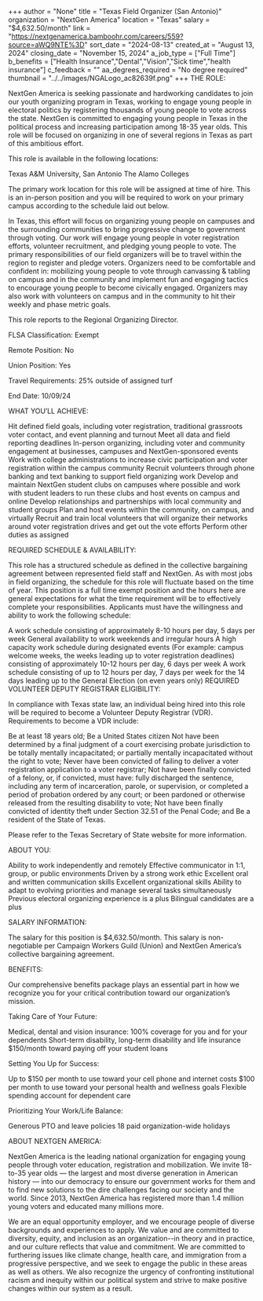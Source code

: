 +++
author = "None"
title = "Texas Field Organizer (San Antonio)"
organization = "NextGen America"
location = "Texas"
salary = "$4,632.50/month"
link = "https://nextgenamerica.bamboohr.com/careers/559?source=aWQ9NTE%3D"
sort_date = "2024-08-13"
created_at = "August 13, 2024"
closing_date = "November 15, 2024"
a_job_type = ["Full Time"]
b_benefits = ["Health Insurance","Dental","Vision","Sick time","health insurance"]
c_feedback = ""
aa_degrees_required = "No degree required"
thumbnail = "../../images/NGALogo_ac82639f.png"
+++
THE ROLE: 

NextGen America is seeking passionate and hardworking candidates to join our youth organizing program in Texas, working to engage young people in electoral politics by registering thousands of young people to vote across the state. NextGen is committed to engaging young people in Texas in the political process and increasing participation among 18-35 year olds. This role will be focused on organizing in one of several regions in Texas as part of this ambitious effort. 



This role is available in the following locations:

Texas A&M University, San Antonio
The Alamo Colleges


The primary work location for this role will be assigned at time of hire. This is an in-person position and you will be required to work on your primary campus according to the schedule laid out below. 



In Texas, this effort will focus on organizing young people on campuses and the surrounding communities to bring progressive change to government through voting. Our work will engage young people in voter registration efforts, volunteer recruitment, and pledging young people to vote. The primary responsibilities of our field organizers will be to travel within the region to register and pledge voters. Organizers need to be comfortable and confident in: mobilizing young people to vote through canvassing & tabling on campus and in the community and implement fun and engaging tactics to encourage young people to become civically engaged. Organizers may also work with volunteers on campus and in the community to hit their weekly and phase metric goals.

This role reports to the Regional Organizing Director. 


FLSA Classification: Exempt

Remote Position: No

Union Position: Yes

Travel Requirements: 25% outside of assigned turf

End Date: 10/09/24



WHAT YOU’LL ACHIEVE:

Hit defined field goals, including voter registration, traditional grassroots voter contact, and event planning and turnout
Meet all data and field reporting deadlines
In-person organizing, including voter and community engagement at businesses, campuses and NextGen-sponsored events
Work with college administrations to increase civic participation and voter registration within the campus community
Recruit volunteers through phone banking and text banking to support field organizing work
Develop and maintain NextGen student clubs on campuses where possible and work with student leaders to run these clubs and host events on campus and online
Develop relationships and partnerships with local community and student groups
Plan and host events within the community, on campus, and virtually
Recruit and train local volunteers that will organize their networks around voter registration drives and get out the vote efforts
Perform other duties as assigned


REQUIRED SCHEDULE & AVAILABILITY:

This role has a structured schedule as defined in the collective bargaining agreement between represented field staff and NextGen. As with most jobs in field organizing, the schedule for this role will fluctuate based on the time of year. This position is a full time exempt position and the hours here are general expectations for what the time requirement will be to effectively complete your responsibilities. Applicants must have the willingness and ability to work the following schedule:

A work schedule consisting of approximately 8-10 hours per day, 5 days per week
General availability to work weekends and irregular hours
A high capacity work schedule during designated events (For example: campus welcome weeks, the weeks leading up to voter registration deadlines) consisting of approximately 10-12 hours per day, 6 days per week
A work schedule consisting of up to 12 hours per day, 7 days per week for the 14 days leading up to the General Election (on even years only)
REQUIRED VOLUNTEER DEPUTY REGISTRAR ELIGIBILITY: 



In compliance with Texas state law, an individual being hired into this role will be required to become a Volunteer Deputy Registrar (VDR). Requirements to become a VDR include:

Be at least 18 years old;
Be a United States citizen
Not have been determined by a final judgment of a court exercising probate jurisdiction to be
totally mentally incapacitated; or
partially mentally incapacitated without the right to vote;
Never have been convicted of failing to deliver a voter registration application to a voter registrar;
Not have been finally convicted of a felony, or, if convicted, must have:
fully discharged the sentence, including any term of incarceration, parole, or supervision, or completed a period of probation ordered by any court; or
been pardoned or otherwise released from the resulting disability to vote;
Not have been finally convicted of identity theft under Section 32.51 of the Penal Code; and
Be a resident of the State of Texas.
 

Please refer to the Texas Secretary of State website for more information.



ABOUT YOU:

Ability to work independently and remotely
Effective communicator in 1:1, group, or public environments
Driven by a strong work ethic
Excellent oral and written communication skills
Excellent organizational skills
Ability to adapt to evolving priorities and manage several tasks simultaneously
Previous electoral organizing experience is a plus
Bilingual candidates are a plus 


SALARY INFORMATION:

The salary for this position is $4,632.50/month. This salary is non-negotiable per Campaign Workers Guild (Union) and NextGen America’s collective bargaining agreement. 



BENEFITS:

Our comprehensive benefits package plays an essential part in how we recognize you for your critical contribution toward our organization’s mission. 



Taking Care of Your Future: 

Medical, dental and vision insurance: 100% coverage for you and for your dependents
Short-term disability, long-term disability and life insurance
$150/month toward paying off your student loans


Setting You Up for Success:

Up to $150 per month to use toward your cell phone and internet costs 
$100 per month to use toward your personal health and wellness goals
Flexible spending account for dependent care


Prioritizing Your Work/Life Balance:

Generous PTO and leave policies 
18 paid organization-wide holidays


ABOUT NEXTGEN AMERICA:

NextGen America is the leading national organization for engaging young people through voter education, registration and mobilization. We invite 18-to-35 year olds — the largest and most diverse generation in American history — into our democracy to ensure our government works for them and to find new solutions to the dire challenges facing our society and the world. Since 2013, NextGen America has registered more than 1.4 million young voters and educated many millions more.



We are an equal opportunity employer, and we encourage people of diverse backgrounds and experiences to apply.  We value and are committed to diversity, equity, and inclusion as an organization--in theory and in practice, and our culture reflects that value and commitment.  We are committed to furthering issues like climate change, health care, and immigration from a progressive perspective, and we seek to engage the public in these areas as well as others. We also recognize the urgency of confronting institutional racism and inequity within our political system and strive to make positive changes within our system as a result.